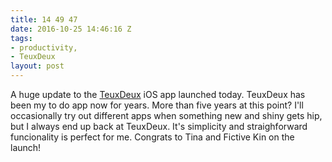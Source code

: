 ```yaml
---
title: 14 49 47
date: 2016-10-25 14:46:16 Z
tags:
- productivity,
- TeuxDeux
layout: post
---
```


A huge update to the [TeuxDeux](https://teuxdeux.com/) iOS app launched today. TeuxDeux has been my to do app now for years. More than five years at this point? I'll occasionally try out different apps when something new and shiny gets hip, but I always end up back at TeuxDeux. It's simplicity and straighforward funcionality is perfect for me. Congrats to Tina and Fictive Kin on the launch!